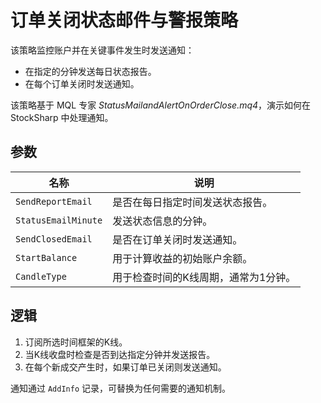 # 订单关闭状态邮件与警报策略

该策略监控账户并在关键事件发生时发送通知：

- 在指定的分钟发送每日状态报告。
- 在每个订单关闭时发送通知。

该策略基于 MQL 专家 *StatusMailandAlertOnOrderClose.mq4*，演示如何在 StockSharp 中处理通知。

## 参数

| 名称 | 说明 |
|------|------|
| `SendReportEmail` | 是否在每日指定时间发送状态报告。 |
| `StatusEmailMinute` | 发送状态信息的分钟。 |
| `SendClosedEmail` | 是否在订单关闭时发送通知。 |
| `StartBalance` | 用于计算收益的初始账户余额。 |
| `CandleType` | 用于检查时间的K线周期，通常为1分钟。 |

## 逻辑

1. 订阅所选时间框架的K线。
2. 当K线收盘时检查是否到达指定分钟并发送报告。
3. 在每个新成交产生时，如果订单已关闭则发送通知。

通知通过 `AddInfo` 记录，可替换为任何需要的通知机制。
